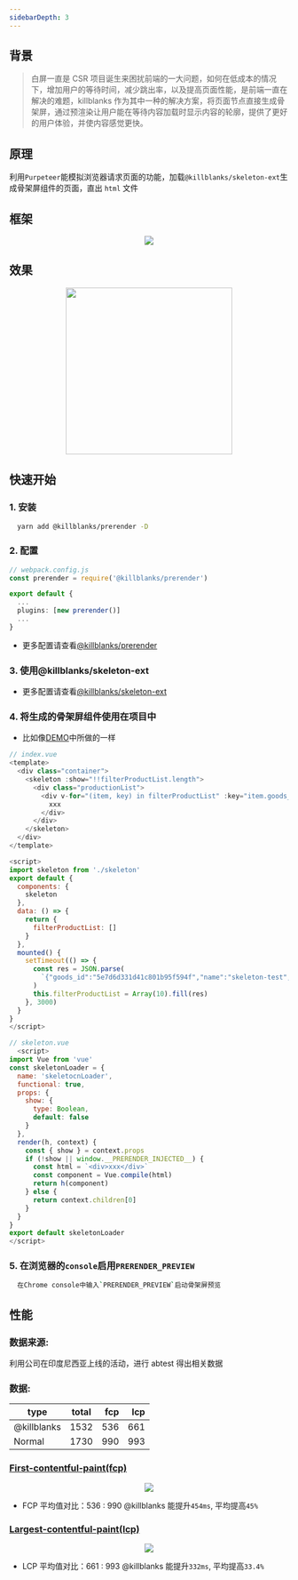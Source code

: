```yaml
---
sidebarDepth: 3
---
```


## 背景

> 白屏一直是 CSR 项目诞生来困扰前端的一大问题，如何在低成本的情况下，增加用户的等待时间，减少跳出率，以及提高页面性能，是前端一直在解决的难题，killblanks 作为其中一种的解决方案，将页面节点直接生成骨架屏，通过预渲染让用户能在等待内容加载时显示内容的轮廓，提供了更好的用户体验，并使内容感觉更快。

## 原理

利用`Purpeteer`能模拟浏览器请求页面的功能，加载`@killblanks/skeleton-ext`生成骨架屏组件的页面，直出 `html` 文件

## 框架

<p align="center">
  <img src="./imgs/@killblanks_framework.png" />
</p>

## 效果

<p align="center">
  <img src="./imgs/preview.gif" width="300" />
</p>

## 快速开始

### 1. 安装

```sh
  yarn add @killblanks/prerender -D
```

### 2. 配置

```ts
// webpack.config.js
const prerender = require('@killblanks/prerender')

export default {
  ...
  plugins: [new prerender()]
  ...
}
```

- 更多配置请查看[@killblanks/prerender](./prerender/)

### 3. 使用@killblanks/skeleton-ext

- 更多配置请查看[@killblanks/skeleton-ext](./skeleton-ext/)

### 4. 将生成的骨架屏组件使用在项目中

- 比如像[DEMO](https://github.com/warpcgd/killblanks/blob/main/packages/docs%26demo/docs/.vuepress/components/effect/basic/index.vue)中所做的一样

```js
// index.vue
<template>
  <div class="container">
    <skeleton :show="!!filterProductList.length">
      <div class="productionList">
        <div v-for="(item, key) in filterProductList" :key="item.goods_id + key" class="production">
          xxx
        </div>
      </div>
    </skeleton>
  </div>
</template>

<script>
import skeleton from './skeleton'
export default {
  components: {
    skeleton
  },
  data: () => {
    return {
      filterProductList: []
    }
  },
  mounted() {
    setTimeout(() => {
      const res = JSON.parse(
        `{"goods_id":"5e7d6d331d41c801b95f594f","name":"skeleton-test","photo":"https://o-static.ihago.net/ikxd/e62403ac0d365c57b4dbc1a0ab7e9cf4/128.png","svga_photo":"","tag":"new","type":1,"type":1805,"real_price":199,"price":299,"discount":8000,"update_time":1594695268}`
      )
      this.filterProductList = Array(10).fill(res)
    }, 3000)
  }
}
</script>
```

```js
// skeleton.vue
  <script>
import Vue from 'vue'
const skeletonLoader = {
  name: 'skeletocnLoader',
  functional: true,
  props: {
    show: {
      type: Boolean,
      default: false
    }
  },
  render(h, context) {
    const { show } = context.props
    if (!show || window.__PRERENDER_INJECTED__) {
      const html = `<div>xxx</div>`
      const component = Vue.compile(html)
      return h(component)
    } else {
      return context.children[0]
    }
  }
}
export default skeletonLoader
</script>
```

### 5. 在浏览器的`console`启用`PRERENDER_PREVIEW`

```sh
  在Chrome console中输入`PRERENDER_PREVIEW`启动骨架屏预览
```

## 性能

### 数据来源:

利用公司在印度尼西亚上线的活动，进行 abtest 得出相关数据

### 数据:

| type        | total | fcp | lcp |
| ----------- | :---: | --: | --: |
| @killblanks | 1532  | 536 | 661 |
| Normal      | 1730  | 990 | 993 |

### [First-contentful-paint(fcp)](https://github.com/w3c/paint-timing)

<p align="center">
  <img src="./imgs/fcp.png" />
</p>

- FCP 平均值对比：536 : 990 @killblanks 能提升`454ms`, 平均提高`45%`

### [Largest-contentful-paint(lcp)](https://github.com/WICG/largest-contentful-paint)

<p align="center">
  <img src="./imgs/lcp.png" />
</p>

- LCP 平均值对比：661 : 993 @killblanks 能提升`332ms`, 平均提高`33.4%`
